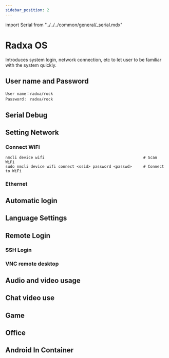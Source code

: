 ```yaml
---
sidebar_position: 2
---
```


import Serial from "../../../common/general/\_serial.mdx"

# Radxa OS

Introduces system login, network connection, etc to let user to be familiar with the system quickly.

## User name and Password

```
User name：radxa/rock
Password： radxa/rock
```

## Serial Debug

<Serial platform="rk" />

## Setting Network

### Connect WiFi

```
nmcli device wifi                                           # Scan WiFi
sudo nmcli device wifi connect <ssid> password <passwd>     # Connect to WiFi
```

### Ethernet

## Automatic login

## Language Settings

## Remote Login

### SSH Login

### VNC remote desktop

## Audio and video usage

## Chat video use

## Game

## Office

## Android In Container
